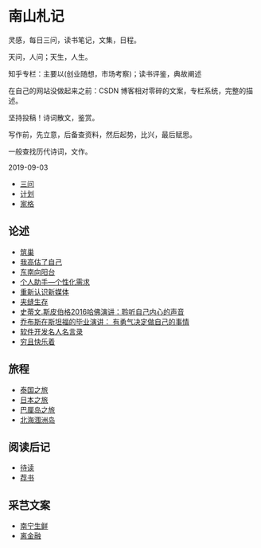 南山札记
================================================================================

灵感，每日三问，读书笔记，文集，日程。

天问，人问；天生，人生。

知乎专栏：主要以\(创业随想，市场考察\)；读书评鉴，典故阐述

在自己的网站没做起来之前：CSDN 博客相对零碎的文案，专栏系统，完整的描述。

坚持投稿！诗词散文，鉴赏。

写作前，先立意，后备查资料，然后起势，比兴，最后赋思。

一般查找历代诗词，文作。

2019-09-03


* [三问](source/每日三问.md)
* [计划](source/当日计划.md)
* [家格](source/家格.md)

## 论述

* [筑巢](论述/诗集.md)
* [我高估了自己](论述/我高估了自己.md)
* [东南向阳台](论述/东南向阳台.md)
* [个人助手—个性化需求](论述/个人助手—个性化需求.md)
* [重新认识新媒体](论述/重新认识新媒体.md)
* [夹缝生存](论述/jia-feng-sheng-cun.md)
* [史蒂文.斯皮伯格2016哈佛演讲：聆听自己内心的声音](论述/史蒂文-斯皮伯格聆听自己的声音.md)
* [乔布斯在斯坦福的毕业演讲： 有勇气决定做自己的事情](论述/乔布斯在斯坦福的毕业演讲.md)
* [软件开发名人名言录](论述/软件开发名人名言录.md)
* [穷且快乐着](论述/穷且快乐着.md)


## 旅程

* [泰国之旅](旅行/泰国清迈.md)
* [日本之旅](旅行/日本大阪.md)
* [巴厘岛之旅](旅行/巴厘岛.md)
* [北海涠洲岛](旅行/北海涠洲岛.md)


## 阅读后记

* [待读](bookNotes/待读书目.md)
* [荐书](bookNotes/荐书.md)

## 采芑文案

* [南宁生鲜](caiqi-ads/yong-zhou-sheng-xian-ff08-yi-ff09.md)
* [离金融](caiqi-ads/xiang-gang-gou-wu-sheng-huo.md)